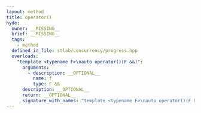 ```yaml
---
layout: method
title: operator()
hyde:
  owner: __MISSING__
  brief: __MISSING__
  tags:
    - method
  defined_in_file: stlab/concurrency/progress.hpp
  overloads:
    "template <typename F>\nauto operator()(F &&)":
      arguments:
        - description: __OPTIONAL__
          name: f
          type: F &&
      description: __OPTIONAL__
      return: __OPTIONAL__
      signature_with_names: "template <typename F>\nauto operator()(F && f)"
---
```


